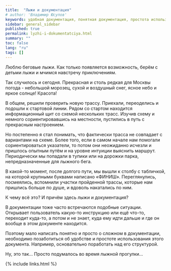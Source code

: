 ```yaml
---
title:  "Лыжи и документация"
# author: 'Владимир Юсупов'
keywords: удобная документация, понятная документация, простота использования документации, юзабилити документации
sidebar: general_sidebar
published: true
permalink: lyzhi-i-dokumentatciya.html
summary: ""
toc: false
lang: "ru"
tags: []
---
```


Люблю беговые лыжи. Как только появляется возможность, берём с детьми лыжи и мчимся навстречу приключениям.

Так случилось и сегодня. Прекрасная и столь редкая для Москвы погода - небольшой морозец, сухой и воздушный снег, ясное небо и яркое солнце! Красота!

В общем, решили проверить новую трассу. Приехали, переоделись и подошли к стартовой линии. Рядом со стартом находится информационный щит со схемой нескольких трасс. Изучив схему и немного сориентировавшись на местности, пустились в путь с прекрасным настроением. 

Но постепенно я стал понимать, что фактически трасса не совпадает с вариантами на схеме. Более того, если в самом начале нам помогали сориентироваться указатели, то потом они неожиданно исчезли и пришлось опытным путём и на уровне интуиции выяснить маршрут. Периодически мы попадали в тупики или на дорожки парка, непредназначенные для лыжного бега. 

В какой-то момент, после долгого пути, мы вышли к столбу с табличкой, на которой крупными буквами написано «ФИНИШ». Переглянулись, посмеялись, вспомнили участки пройденной трассы, которые нам пришлись больше по душе, и вдоволь накатались по ним.

К чему всё это? И причём здесь лыжи и документация?

В документации тоже часто встречаются подобные ситуации. Открывает пользователь какую-то инструкцию или ещё что-то, переходит куда-то, а потом и не знает, куда ему идти дальше и где он вообще в этом документе находится.

Поэтому мало написать понятно и просто о сложном в документации, необходимо позаботиться об удобстве и простоте использования этого документа. Например, основательно поработать над его структурой.

Ну, это так… Просто подумалось во время лыжной прогулки…

{% include links.html %}
